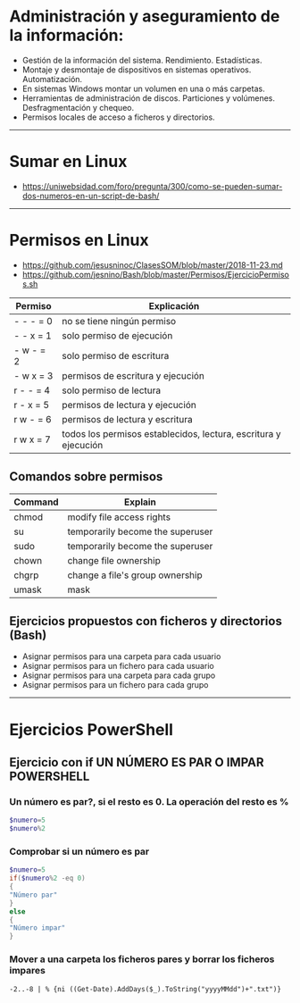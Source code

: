 # Administración y aseguramiento de la información:
- Gestión de la información del sistema. Rendimiento. Estadísticas.
- Montaje y desmontaje de dispositivos en sistemas operativos. Automatización.
- En sistemas Windows montar un volumen en una o más carpetas.
- Herramientas de administración de discos. Particiones y volúmenes. Desfragmentación y chequeo.
- Permisos locales de acceso a ficheros y directorios.

---------------

# Sumar en Linux
* https://uniwebsidad.com/foro/pregunta/300/como-se-pueden-sumar-dos-numeros-en-un-script-de-bash/

---------------

# Permisos en Linux
* https://github.com/jesusninoc/ClasesSOM/blob/master/2018-11-23.md
* https://github.com/jesnino/Bash/blob/master/Permisos/EjercicioPermisos.sh

|Permiso|Explicación
|---|---
|- - -	= 0|no se tiene ningún permiso
|- - x	= 1|solo permiso de ejecución
|- w -	= 2|solo permiso de escritura
|- w x	= 3|permisos de escritura y ejecución
|r - -	= 4|solo permiso de lectura
|r - x	= 5|permisos de lectura y ejecución
|r w -	= 6|permisos de lectura y escritura
|r w x	= 7|todos los permisos establecidos, lectura, escritura y ejecución

## Comandos sobre permisos
|Command|Explain
|---|---
|chmod|modify file access rights
|su|temporarily become the superuser
|sudo|temporarily become the superuser
|chown|change file ownership
|chgrp|change a file's group ownership
|umask|mask

## Ejercicios propuestos con ficheros y directorios (Bash)

- Asignar permisos para una carpeta para cada usuario
- Asignar permisos para un fichero para cada usuario
- Asignar permisos para una carpeta para cada grupo
- Asignar permisos para un fichero para cada grupo

-------------

# Ejercicios PowerShell

## Ejercicio con if UN NÚMERO ES PAR O IMPAR POWERSHELL

### Un número es par?, si el resto es 0. La operación del resto es %
```PowerShell
$numero=5
$numero%2
```

### Comprobar si un número es par
```PowerShell
$numero=5
if($numero%2 -eq 0)
{
"Número par"
}
else
{
"Número impar"
}
```

### Mover a una carpeta los ficheros pares y borrar los ficheros impares
```PowwerShell
-2..-8 | % {ni ((Get-Date).AddDays($_).ToString("yyyyMMdd")+".txt")}
```
